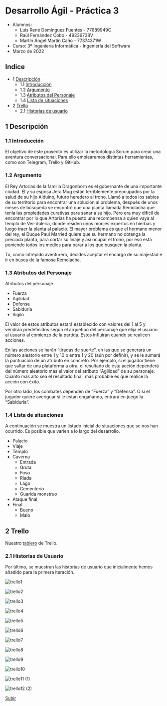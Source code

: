 # Desarrollo Ágil - Práctica 3
 - Alumnos: 
    - Luis René Domínguez Fuentes - 77689949C
    - Raúl Fernández Cobo - 49236738V
    - Martín Ángel Martín Caño - 77374371W
 - Curso: 3º Ingeniería Informática - Ingeniería del Software
 - Marzo de 2022

## Indice
* 1 [Descripción](https://github.com/UJA-Desarrollo-Agil/d-agil-2021-2022-practica-3-raul_martin_luis/edit/master/README.md#1-descripci%C3%B3n)
  * 1.1 [Introducción](https://github.com/UJA-Desarrollo-Agil/d-agil-2021-2022-practica-3-raul_martin_luis/edit/master/README.md#11-introducci%C3%B3n)
  * 1.2 [Argumento](https://github.com/UJA-Desarrollo-Agil/d-agil-2021-2022-practica-3-raul_martin_luis/edit/master/README.md#12-argumento)
  * 1.3 [Atributos del Personaje](https://github.com/UJA-Desarrollo-Agil/d-agil-2021-2022-practica-3-raul_martin_luis/edit/master/README.md#13-atributos-del-personaje)
  * 1.4 [Lista de situaciones](https://github.com/UJA-Desarrollo-Agil/d-agil-2021-2022-practica-3-raul_martin_luis/edit/master/README.md#14-lista-de-situaciones)
* 2 [Trello](https://github.com/UJA-Desarrollo-Agil/d-agil-2021-2022-practica-3-raul_martin_luis/edit/master/README.md#2-trello)
  * 2.1 [Historias de usuario](https://github.com/UJA-Desarrollo-Agil/d-agil-2021-2022-practica-3-raul_martin_luis/edit/master/README.md#21-historias-de-usuario)

## 1 Descripción

### 1.1 Introducción

El objetivo de este proyecto es utilizar la metodología Scrum para crear una aventura conversacional. Para ello emplearemos distintas herramientas, como son Telegram, Trello y GitHub.

### 1.2 Argumento

El Rey Artorias de la familia Dragonborn es el gobernante de una importante ciudad. Él y su esposa Jera Mug están terriblemente preocupados por la salud de su hijo Alduino, futuro heredero al trono. Llamó a todos los sabios de su territorio para encontrar una solución al problema, después de unos meses de búsqueda se encontró que una planta llamada Remolacha que tenía las propiedades curativas para sanar a su hijo. Pero era muy difícil de encontrar por lo que Artorias ha puesto una recompensa a quien vaya al templo de Ver-dulería, donde residen unos monjes expertos en hierbas y luego traer la planta al palacio. El mayor problema es que el hermano menor del rey, el Duque Paul Married quiere que su hermano no obtenga la preciada planta, para cortar su linaje y así ocupar el trono, por eso está poniendo todos los medios para parar a los que busquen la planta.

Tú, como intrépido aventurero, decides aceptar el encargo de su majestad e ir en busca de la famosa Remolacha.

### 1.3 Atributos del Personaje

Atributos del personaje
* Fuerza
* Agilidad
* Defensa
* Sabiduría
* Sigilo

El valor de estos atributos estará establecido con valores del 1 al 5 y vendrán predefinidos según el arquetipo del personaje que elija el usuario al usuario al comienzo de la partida. Estos influirán cuando se realicen acciones. 

En las acciones se harán “tiradas de suerte”, en las que se generará un número aleatorio entre 1 y 10 o entre 1 y 20 (aún por definir), y se le sumará la puntuación de un atributo en concreto. Por ejemplo, si el jugador tiene que saltar de una plataforma a otra, el resultado de esta acción dependerá del número aleatorio más el valor del atributo “Agilidad” de su personaje. Cuanto más alto sea el resultado final, más probable es que realice la acción con éxito.

Por otro lado, los combates dependen de “Fuerza” y “Defensa”. O si el jugador quiere averiguar si le están engañando, entrará en juego la “Sabiduría”.

### 1.4 Lista de situaciones
A continuación se muestra un listado inicial de situaciones que se nos han ocurrido. Es posible que varíen a lo largo del desarrollo.
* Palacio
* Viaje
* Templo
* Caverna
   * Entrada
   * Gruta
   * Foso
   * Riada
   * Lago
   * Cementerio
   * Guarida monstruo
* Ataque final
* Final
   * Bueno
   * Malo

## 2 Trello
Nuestro [tablero](https://trello.com/b/TORt52NH/practica3) de Trello.

### 2.1 Historias de Usuario
Por último, se muestran las historias de usuario que inicialmente hemos añadido para la primera iteración.

![trello1](https://user-images.githubusercontent.com/99320995/159535722-0d942cf2-cfaa-4caa-b388-25a84a8f10c0.jpg)

![trello2](https://user-images.githubusercontent.com/99320995/159535854-c427441e-cdd0-49e3-ad62-4b8a91c14773.jpg)

![trello3](https://user-images.githubusercontent.com/99320995/159535915-0acce79f-f77d-49a2-bef7-9e6e0ba95f08.jpg)

![trello4](https://user-images.githubusercontent.com/99320995/159535937-1cb8006d-7039-48be-b8e8-c41f2ee90308.jpg)

![trello5](https://user-images.githubusercontent.com/99320995/159535971-fce8b026-4632-40ba-a9c7-7046a92ffecb.jpg)

![trello6](https://user-images.githubusercontent.com/99320995/159535987-4a33d6ce-987c-4b2c-b30d-2721e8aaf5e3.jpg)

![trello7](https://user-images.githubusercontent.com/99320995/159536015-a0ef701f-41f1-4b91-9440-6005dfee5394.jpg)

![trello8](https://user-images.githubusercontent.com/99320995/159536033-494ef07f-5312-4222-8f0d-8cbbe9eba8e5.jpg)

![trello9](https://user-images.githubusercontent.com/99320995/159536048-ab3deda4-cd64-4000-b3c4-1f33c1b93fd6.jpg)

![trello10](https://user-images.githubusercontent.com/99320995/159536061-4f2a36fd-dc66-4a2f-a1f8-f4afa4cc4d00.jpg)

![trello11 (1)](https://user-images.githubusercontent.com/99320995/159536692-4ab95b36-0e53-4e89-8681-9183e5b28f50.jpg)

![trello12 (2)](https://user-images.githubusercontent.com/99320995/159536715-bb5096ff-cd34-4b69-a545-798bb0d0d896.jpg)


[Subir](https://github.com/UJA-Desarrollo-Agil/d-agil-2021-2022-practica-3-raul_martin_luis/edit/master/README.md#desarrollo-%C3%A1gil---pr%C3%A1ctica-3)
